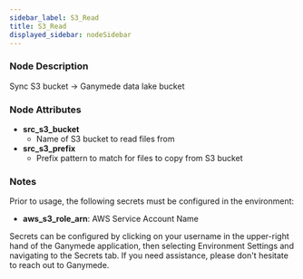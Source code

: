 ```yaml
---
sidebar_label: S3_Read
title: S3_Read
displayed_sidebar: nodeSidebar
---
```


### Node Description
Sync S3 bucket -> Ganymede data lake bucket


### Node Attributes
- **src_s3_bucket**
  - Name of S3 bucket to read files from
- **src_s3_prefix**
  - Prefix pattern to match for files to copy from S3 bucket


### Notes
Prior to usage, the following secrets must be configured in the environment:
- **aws_s3_role_arn**: AWS Service Account Name

Secrets can be configured by clicking on your username in the upper-right hand of the Ganymede
application, then selecting Environment Settings and navigating to the Secrets tab.  If you need
assistance, please don't hesitate to reach out to Ganymede.